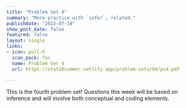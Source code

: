 ```yaml
---
title: "Problem Set 4"
summary: "More practice with `infer`, related."
publishdate: "2022-07-18"
show_post_date: false
featured: false
layout: single
links:
- icon: poll-h
  icon_pack: fas
  name: Problem Set 4
  url: https://stat20summer.netlify.app/problem-sets/04/ps4.pdf

---
```


This is the fourth problem set! Questions this week will be based on inference and will involve both conceptual and coding elements.


